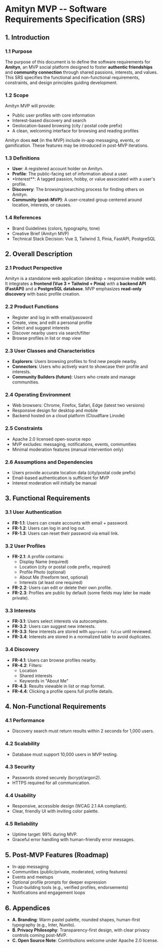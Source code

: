 # Amityn MVP -- Software Requirements Specification (SRS)

## 1. Introduction

### 1.1 Purpose

The purpose of this document is to define the software requirements for **Amityn**, an MVP social platform designed to foster **authentic friendships** and **community connection** through shared passions, interests, and values. This SRS specifies the functional and non-functional requirements, constraints, and design principles guiding development.

### 1.2 Scope

Amityn MVP will provide:

- Public user profiles with core information
- Interest-based discovery and search
- Geolocation-based browsing (city / postal code prefix)
- A clean, welcoming interface for browsing and reading profiles

Amityn does **not** (in the MVP) include in-app messaging, events, or gamification. These features may be introduced in post-MVP iterations.

### 1.3 Definitions

- **User**: A registered account holder on Amityn.
- **Profile**: The public-facing set of information about a user.
- \*Interest\*\*: A tagged passion, hobby, or value associated with a user's profile.
- **Discovery**: The browsing/searching process for finding others on Amityn.
- **Community (post-MVP)**: A user-created group centered around location, interests, or causes.

### 1.4 References

- Brand Guidelines (colors, typography, tone)
- Creative Brief (Amityn MVP)
- Technical Stack Decision: Vue 3, Tailwind 3, Pinia, FastAPI, PostgreSQL

## 2. Overall Description

### 2.1 Product Perspective

Amityn is a standalone web application (desktop + responsive mobile web). It integrates a **frontend (Vue 3 + Tailwind + Pinia)** with a **backend API (FastAPI)** and a **PostgreSQL database**. MVP emphasizes **read-only discovery** with basic profile creation.

### 2.2 Product Functions

- Register and log in with email/password
- Create, view, and edit a personal profile
- Select and suggest interests
- Discover nearby users via search/filter
- Browse profiles in list or map view

### 2.3 User Classes and Characteristics

- **Explorers**: Users browsing profiles to find new people nearby.
- **Connectors**: Users who actively want to showcase their profile and interests.
- **Community Builders (future)**: Users who create and manage communities.

### 2.4 Operating Environment

- Web browsers: Chrome, Firefox, Safari, Edge (latest two versions)
- Responsive design for desktop and mobile
- Backend hosted on a cloud platform (Cloudflare Linode)

### 2.5 Constraints

- Apache 2.0 licensed open-source repo
- MVP excludes: messaging, notifications, events, communities
- Minimal moderation features (manual intervention only)

### 2.6 Assumptions and Dependencies

- Users provide accurate location data (city/postal code prefix)
- Email-based authentication is sufficient for MVP
- Interest moderation will initially be manual

## 3. Functional Requirements

### 3.1 User Authentication

- **FR-1.1**: Users can create accounts with email + password.
- **FR-1.2**: Users can log in and log out.
- **FR-1.3**: Users can reset their password via email link.

### 3.2 User Profiles

- **FR-2.1**: A profile contains:
  - Display Name (required)
  - Location (city or postal code prefix, required)
  - Profile Photo (optional)
  - About Me (freeform text, optional)
  - Interests (at least one required)
- **FR-2.2**: Users can edit or delete their own profile.
- **FR-2.3**: Profiles are public by default (some fields may later be made private).

### 3.3 Interests

- **FR-3.1**: Users select interests via autocomplete.
- **FR-3.2**: Users can suggest new interests.
- **FR-3.3**: New interests are stored with `approved: false` until reviewed.
- **FR-3.4**: Interests are stored in a normalized table to avoid duplicates.

### 3.4 Discovery

- **FR-4.1**: Users can browse profiles nearby.
- **FR-4.2**: Filters:
  - Location
  - Shared interests
  - Keywords in "About Me"
- **FR-4.3**: Results viewable in list or map format.
- **FR-4.4**: Clicking a profile opens full profile details.

## 4. Non-Functional Requirements

### 4.1 Performance

- Discovery search must return results within 2 seconds for 1,000 users.

### 4.2 Scalability

- Database must support 10,000 users in MVP testing.

### 4.3 Security

- Passwords stored securely (bcrypt/argon2).
- HTTPS required for all communication.

### 4.4 Usability

- Responsive, accessible design (WCAG 2.1 AA compliant).
- Clear, friendly UI with inviting color palette.

### 4.5 Reliability

- Uptime target: 99% during MVP.
- Graceful error handling with human-friendly error messages.

## 5. Post-MVP Features (Roadmap)

- In-app messaging
- Communities (public/private, moderated, voting features)
- Events and meetups
- Optional profile prompts for deeper expression
- Trust-building tools (e.g., verified profiles, endorsements)
- Notifications and engagement loops

## 6. Appendices

- **A. Branding**: Warm pastel palette, rounded shapes, human-first typography (e.g., Inter, Nunito).
- **B. Privacy Philosophy**: Transparency-first design, with clear privacy controls coming post-MVP.
- **C. Open Source Note**: Contributions welcome under Apache 2.0 license.
